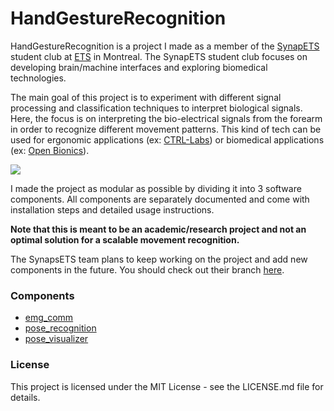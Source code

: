 # HandGestureRecognition

HandGestureRecognition is a project I made as a member of the [SynapETS](https://synapsets.etsmtl.ca/) student club at [ETS](https://www.etsmtl.ca/en) in Montreal. The SynapETS student club focuses on developing brain/machine interfaces and exploring biomedical technologies.

The main goal of this project is to experiment with different signal processing and classification techniques to interpret biological signals. Here, the focus is on interpreting the bio-electrical signals from the forearm in order to recognize different movement patterns. This kind of tech can be used for ergonomic applications (ex: [CTRL-Labs](https://www.ctrl-labs.com/)) or biomedical applications (ex: [Open Bionics](https://openbionics.com/)).

![](Docs/demo_gif.gif)

I made the project as modular as possible by dividing it into 3 software components. All components are separately documented and come with installation steps and detailed usage instructions.

**Note that this is meant to be an academic/research project and not an optimal solution for a scalable movement recognition.**

The SynapsETS team plans to keep working on the project and add new components in the future. You should check out their branch [here](https://google.ca).

### Components
* [emg_comm](emg_comm/)
* [pose_recognition](pose_recognition/)
* [pose_visualizer](pose_visualizer/)

### License
This project is licensed under the MIT License - see the LICENSE.md file for details.